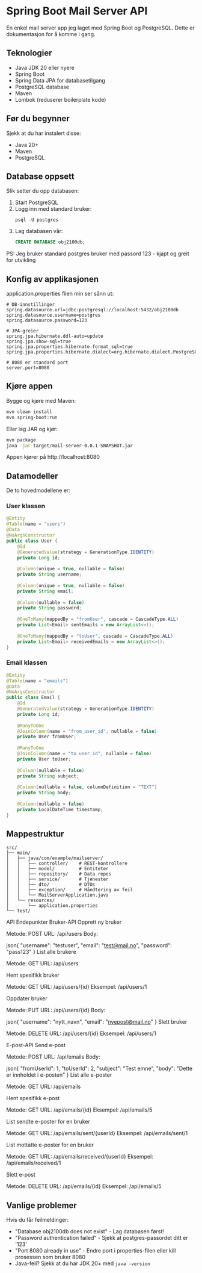 # Spring Boot Mail Server API

En enkel mail server app jeg laget med Spring Boot og PostgreSQL. Dette er dokumentasjon for å komme i gang.

## Teknologier

* Java JDK 20 eller nyere
* Spring Boot
* Spring Data JPA for databasetilgang
* PostgreSQL database
* Maven
* Lombok (reduserer boilerplate kode)

## Før du begynner

Sjekk at du har instalert disse:
* Java 20+ 
* Maven 
* PostgreSQL

## Database oppsett

Slik setter du opp databasen:

1. Start PostgreSQL
2. Logg inn med standard bruker:
   ```
   psql -U postgres
   ```
3. Lag databasen vår:
   ```sql
   CREATE DATABASE obj2100db;
   ```
   
PS: Jeg bruker standard postgres bruker med passord 123 - kjapt og greit for utvikling

## Konfig av applikasjonen

application.properties filen min ser sånn ut:

```properties
# DB-innstillinger
spring.datasource.url=jdbc:postgresql://localhost:5432/obj2100db
spring.datasource.username=postgres
spring.datasource.password=123

# JPA-greier
spring.jpa.hibernate.ddl-auto=update
spring.jpa.show-sql=true
spring.jpa.properties.hibernate.format_sql=true
spring.jpa.properties.hibernate.dialect=org.hibernate.dialect.PostgreSQLDialect

# 8080 er standard port
server.port=8080
```

## Kjøre appen

Bygge og kjøre med Maven:
```bash
mvn clean install
mvn spring-boot:run
```

Eller lag JAR og kjør:
```bash
mvn package
java -jar target/mail-server-0.0.1-SNAPSHOT.jar
```

Appen kjører på http://localhost:8080

## Datamodeller

De to hovedmodellene er:

### User klassen
```java
@Entity
@Table(name = "users")
@Data
@NoArgsConstructor
public class User {
    @Id
    @GeneratedValue(strategy = GenerationType.IDENTITY)
    private Long id;
    
    @Column(unique = true, nullable = false)
    private String username;
    
    @Column(unique = true, nullable = false)
    private String email;
    
    @Column(nullable = false)
    private String password;
    
    @OneToMany(mappedBy = "fromUser", cascade = CascadeType.ALL)
    private List<Email> sentEmails = new ArrayList<>();
    
    @OneToMany(mappedBy = "toUser", cascade = CascadeType.ALL)
    private List<Email> receivedEmails = new ArrayList<>();
}
```

### Email klassen
```java
@Entity
@Table(name = "emails")
@Data
@NoArgsConstructor
public class Email {
    @Id
    @GeneratedValue(strategy = GenerationType.IDENTITY)
    private Long id;
    
    @ManyToOne
    @JoinColumn(name = "from_user_id", nullable = false)
    private User fromUser;
    
    @ManyToOne
    @JoinColumn(name = "to_user_id", nullable = false)
    private User toUser;
    
    @Column(nullable = false)
    private String subject;
    
    @Column(nullable = false, columnDefinition = "TEXT")
    private String body;
    
    @Column(nullable = false)
    private LocalDateTime timestamp;
}
```

## Mappestruktur

```
src/
├── main/
│   ├── java/com/example/mailserver/
│   │   ├── controller/    # REST-kontrollere
│   │   ├── model/         # Entiteter
│   │   ├── repository/    # Data repos
│   │   ├── service/       # Tjenester
│   │   ├── dto/           # DTOs
│   │   ├── exception/     # Håndtering av feil
│   │   └── MailServerApplication.java
│   └── resources/
│       └── application.properties
└── test/
```

API Endepunkter
Bruker-API
Opprett ny bruker

Metode: POST
URL: /api/users
Body:

json{
  "username": "testuser",
  "email": "test@mail.no",
  "password": "pass123"
}
List alle brukere

Metode: GET
URL: /api/users

Hent spesifikk bruker

Metode: GET
URL: /api/users/{id}
Eksempel: /api/users/1

Oppdater bruker

Metode: PUT
URL: /api/users/{id}
Body:

json{
  "username": "nytt_navn",
  "email": "nyepost@mail.no"
}
Slett bruker

Metode: DELETE
URL: /api/users/{id}
Eksempel: /api/users/1

E-post-API
Send e-post

Metode: POST
URL: /api/emails
Body:

json{
  "fromUserId": 1,
  "toUserId": 2,
  "subject": "Test emne",
  "body": "Dette er innholdet i e-posten"
}
List alle e-poster

Metode: GET
URL: /api/emails

Hent spesifikk e-post

Metode: GET
URL: /api/emails/{id}
Eksempel: /api/emails/5

List sendte e-poster for en bruker

Metode: GET
URL: /api/emails/sent/{userId}
Eksempel: /api/emails/sent/1

List mottatte e-poster for en bruker

Metode: GET
URL: /api/emails/received/{userId}
Eksempel: /api/emails/received/1

Slett e-post

Metode: DELETE
URL: /api/emails/{id}
Eksempel: /api/emails/5

## Vanlige problemer

Hvis du får feilmeldinger:

- "Database obj2100db does not exist" - Lag databasen først!
- "Password authentication failed" - Sjekk at postgres-passordet ditt er '123'  
- "Port 8080 already in use" - Endre port i properties-filen eller kill prosessen som bruker 8080
- Java-feil? Sjekk at du har JDK 20+ med `java -version`

